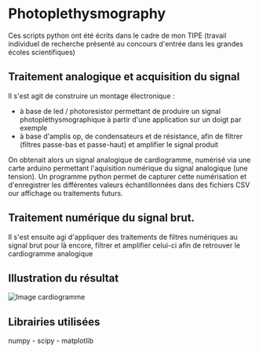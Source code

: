 # Photoplethysmography
Ces scripts python ont été écrits dans le cadre de mon TIPE (travail individuel de recherche présenté au concours d'entrée dans les grandes écoles scientifiques)

## Traitement analogique et acquisition du signal
Il s'est agit de construire un montage électronique :
- à base de led / photoresistor permettant de produire un signal photopléthysmographique à partir d'une application sur un doigt par exemple
- à base d'amplis op, de condensateurs et de résistance, afin de filtrer (filtres passe-bas et passe-haut) et amplifier le signal produit

On obtenait alors un signal analogique de cardiogramme, numérisé via une carte arduino permettant l'aquisition numérique du signal analogique (une tension). Un programme python permet de capturer cette numérisation et d'enregistrer les différentes valeurs échantillonnées dans des fichiers CSV our affichage ou traitements futurs.

## Traitement numérique du signal brut.
Il s'est ensuite agi d'appliquer des traitements de filtres numériques au signal brut pour là encore, filtrer et amplifier celui-ci afin de retrouver le cardiogramme analogique

## Illustration du résultat
![Image cardiogramme](https://github.com/lcharles038/photoplethysmography/main/cardiogramme.png?raw=true)

## Librairies utilisées
numpy - scipy - matplotlib
